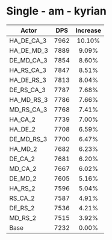 # Single - am - kyrian
| Actor | DPS | Increase |
|---|:---:|:---:|
|HA_DE_CA_3|7962|10.10%|
|HA_DE_MD_3|7889|9.09%|
|DE_MD_CA_3|7854|8.60%|
|HA_RS_CA_3|7847|8.51%|
|HA_DE_RS_3|7813|8.04%|
|DE_RS_CA_3|7787|7.68%|
|HA_MD_RS_3|7786|7.66%|
|MD_RS_CA_3|7768|7.41%|
|HA_CA_2|7739|7.00%|
|HA_DE_2|7708|6.59%|
|DE_MD_RS_3|7700|6.47%|
|HA_MD_2|7682|6.23%|
|DE_CA_2|7681|6.20%|
|MD_CA_2|7667|6.02%|
|DE_MD_2|7605|5.16%|
|HA_RS_2|7596|5.04%|
|RS_CA_2|7587|4.91%|
|DE_RS_2|7536|4.21%|
|MD_RS_2|7515|3.92%|
|Base|7232|0.00%|
